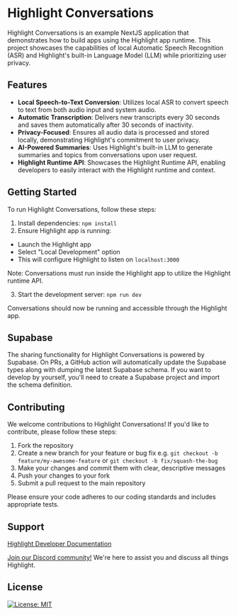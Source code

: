 # Highlight Conversations

Highlight Conversations is an example NextJS application that demonstrates how to build apps using the Highlight app runtime. This project showcases the capabilities of local Automatic Speech Recognition (ASR) and Highlight's built-in Language Model (LLM) while prioritizing user privacy.

## Features

- **Local Speech-to-Text Conversion**: Utilizes local ASR to convert speech to text from both audio input and system audio.
- **Automatic Transcription**: Delivers new transcripts every 30 seconds and saves them automatically after 30 seconds of inactivity.
- **Privacy-Focused**: Ensures all audio data is processed and stored locally, demonstrating Highlight's commitment to user privacy.
- **AI-Powered Summaries**: Uses Highlight's built-in LLM to generate summaries and topics from conversations upon user request.
- **Highlight Runtime API**: Showcases the Highlight Runtime API, enabling developers to easily interact with the Highlight runtime and context.

## Getting Started

To run Highlight Conversations, follow these steps:

1. Install dependencies: `npm install`
2. Ensure Highlight app is running:
- Launch the Highlight app
- Select "Local Development" option
- This will configure Highlight to listen on `localhost:3000`

Note: Conversations must run inside the Highlight app to utilize the Highlight runtime API.

3. Start the development server: `npm run dev`

Conversations should now be running and accessible through the Highlight app.

## Supabase

The sharing functionality for Highlight Conversations is powered by Supabase. On PRs, a GitHub action will automatically update the Supabase types along with dumping the latest Supabase schema. If you want to develop by yourself, you'll need to create a Supabase project and import the schema definition.

## Contributing

We welcome contributions to Highlight Conversations! If you'd like to contribute, please follow these steps:

1. Fork the repository
2. Create a new branch for your feature or bug fix e.g. `git checkout -b feature/my-awesome-feature` or `git checkout -b fix/squash-the-bug`
3. Make your changes and commit them with clear, descriptive messages
4. Push your changes to your fork
5. Submit a pull request to the main repository

Please ensure your code adheres to our coding standards and includes appropriate tests.

## Support

[Highlight Developer Documentation](https://docs.highlight.ing/documentation/introduction)

[Join our Discord community!](https://discord.gg/qzbxtnF6) We're here to assist you and discuss all things Highlight.

## License

[![License: MIT](https://img.shields.io/badge/License-MIT-yellow.svg)](https://opensource.org/licenses/MIT)
